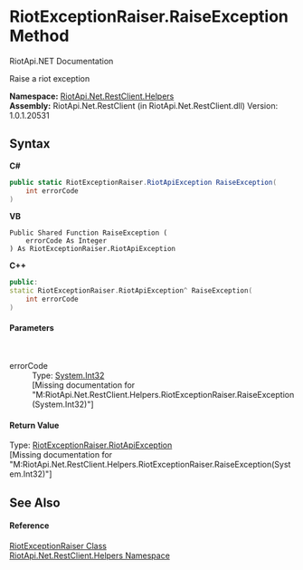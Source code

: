# RiotExceptionRaiser.RaiseException Method 
RiotApi.NET Documentation 

Raise a riot exception

**Namespace:**&nbsp;<a href="462957ad-7f36-13b9-0984-0a2de37ad030">RiotApi.Net.RestClient.Helpers</a><br />**Assembly:**&nbsp;RiotApi.Net.RestClient (in RiotApi.Net.RestClient.dll) Version: 1.0.1.20531

## Syntax

**C#**<br />
``` C#
public static RiotExceptionRaiser.RiotApiException RaiseException(
	int errorCode
)
```

**VB**<br />
``` VB
Public Shared Function RaiseException ( 
	errorCode As Integer
) As RiotExceptionRaiser.RiotApiException
```

**C++**<br />
``` C++
public:
static RiotExceptionRaiser.RiotApiException^ RaiseException(
	int errorCode
)
```


#### Parameters
&nbsp;<dl><dt>errorCode</dt><dd>Type: <a href="http://msdn2.microsoft.com/en-us/library/td2s409d" target="_blank">System.Int32</a><br />\[Missing <param name="errorCode"/> documentation for "M:RiotApi.Net.RestClient.Helpers.RiotExceptionRaiser.RaiseException(System.Int32)"\]</dd></dl>

#### Return Value
Type: <a href="b724087f-b7d3-e38c-794c-7c5bdb464434">RiotExceptionRaiser.RiotApiException</a><br />\[Missing <returns> documentation for "M:RiotApi.Net.RestClient.Helpers.RiotExceptionRaiser.RaiseException(System.Int32)"\]

## See Also


#### Reference
<a href="e956dcb5-4f05-5540-03c0-587b29627484">RiotExceptionRaiser Class</a><br /><a href="462957ad-7f36-13b9-0984-0a2de37ad030">RiotApi.Net.RestClient.Helpers Namespace</a><br />